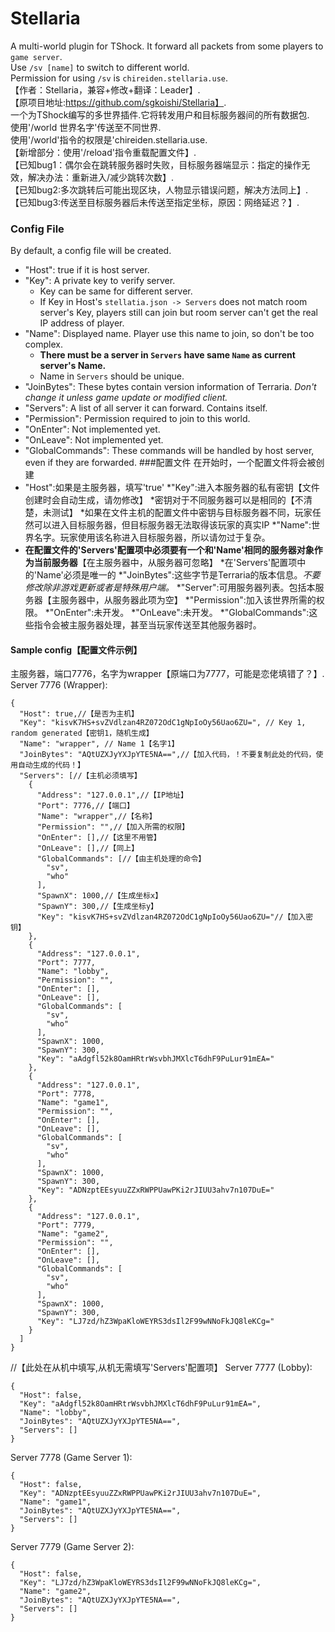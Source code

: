 # Stellaria
A multi-world plugin for TShock. It forward all packets from some players to `game server`.  
Use `/sv [name]` to switch to different world.  
Permission for using `/sv` is `chireiden.stellaria.use`.  
【作者：Stellaria，兼容+修改+翻译：Leader】.  
【原项目地址:https://github.com/sgkoishi/Stellaria】.  
一个为TShock编写的多世界插件.它将转发用户和目标服务器间的所有数据包.  
使用'/world 世界名字'传送至不同世界.  
使用'/world'指令的权限是'chireiden.stellaria.use.  
【新增部分：使用'/reload'指令重载配置文件】.  
【已知bug1：偶尔会在跳转服务器时失败，目标服务器端显示：指定的操作无效，解决办法：重新进入/减少跳转次数】.  
【已知bug2:多次跳转后可能出现区块，人物显示错误问题，解决方法同上】.  
【已知bug3:传送至目标服务器后未传送至指定坐标，原因：网络延迟？】.  

### Config File
By default, a config file will be created.  
* "Host": true if it is host server.  
* "Key": A private key to verify server.
  * Key can be same for different server.
  * If Key in Host's `stellatia.json -> Servers` does not match room server's Key, players still can join but room server can't get the real IP address of player.  
* "Name": Displayed name. Player use this name to join, so don't be too complex.  
  * **There must be a server in `Servers` have same `Name` as current server's Name.**   
  * Name in `Servers` should be unique.  
* "JoinBytes": These bytes contain version information of Terraria. *Don't change it unless game update or modified client.*  
* "Servers": A list of all server it can forward. Contains itself.  
* "Permission": Permission required to join to this world.  
* "OnEnter": Not implemented yet.  
* "OnLeave": Not implemented yet.  
* "GlobalCommands": These commands will be handled by host server, even if they are forwarded.
###配置文件
在开始时，一个配置文件将会被创建  
* "Host":如果是主服务器，填写'true'
*"Key":进入本服务器的私有密钥【文件创建时会自动生成，请勿修改】
 *密钥对于不同服务器可以是相同的【不清楚，未测试】
 *如果在文件主机的配置文件中密钥与目标服务器不同，玩家任然可以进入目标服务器，但目标服务器无法取得该玩家的真实IP
*"Name":世界名字。玩家使用该名称进入目标服务器，所以请勿过于复杂。
 * **在配置文件的'Servers'配置项中必须要有一个和'Name'相同的服务器对象作为当前服务器**【在主服务器中，从服务器可忽略】
 *在'Servers'配置项中的'Name'必须是唯一的
*"JoinBytes":这些字节是Terraria的版本信息。*不要修改除非游戏更新或者是特殊用户端。*
*"Server":可用服务器列表。包括本服务器【主服务器中，从服务器此项为空】
*"Permission":加入该世界所需的权限。
*"OnEnter":未开发。
*"OnLeave":未开发。
*"GlobalCommands":这些指令会被主服务器处理，甚至当玩家传送至其他服务器时。

#### Sample config【配置文件示例】
主服务器，端口7776，名字为wrapper【原端口为7777，可能是恋佬填错了？】.
Server 7776 (Wrapper):

    {
      "Host": true,//【是否为主机】
      "Key": "kisvK7HS+svZVdlzan4RZ072OdC1gNpIoOy56Uao6ZU=", // Key 1, random generated【密钥1，随机生成】
      "Name": "wrapper", // Name 1【名字1】
      "JoinBytes": "AQtUZXJyYXJpYTE5NA==",//【加入代码，！不要复制此处的代码，使用自动生成的代码！】
      "Servers": [//【主机必须填写】
        {
          "Address": "127.0.0.1",//【IP地址】
          "Port": 7776,//【端口】
          "Name": "wrapper",//【名称】
          "Permission": "",//【加入所需的权限】
          "OnEnter": [],//【这里不用管】
          "OnLeave": [],//【同上】
          "GlobalCommands": [//【由主机处理的命令】
            "sv",
            "who"
          ],
          "SpawnX": 1000,//【生成坐标x】
          "SpawnY": 300,//【生成坐标y】
          "Key": "kisvK7HS+svZVdlzan4RZ072OdC1gNpIoOy56Uao6ZU="//【加入密钥】
        },
        {
          "Address": "127.0.0.1",
          "Port": 7777,
          "Name": "lobby",
          "Permission": "",
          "OnEnter": [],
          "OnLeave": [],
          "GlobalCommands": [
            "sv",
            "who"
          ],
          "SpawnX": 1000,
          "SpawnY": 300,
          "Key": "aAdgfl52k8OamHRtrWsvbhJMXlcT6dhF9PuLur91mEA="
        },
        {
          "Address": "127.0.0.1",
          "Port": 7778,
          "Name": "game1",
          "Permission": "",
          "OnEnter": [],
          "OnLeave": [],
          "GlobalCommands": [
            "sv",
            "who"
          ],
          "SpawnX": 1000,
          "SpawnY": 300,
          "Key": "ADNzptEEsyuuZZxRWPPUawPKi2rJIUU3ahv7n107DuE="
        },
        {
          "Address": "127.0.0.1",
          "Port": 7779,
          "Name": "game2",
          "Permission": "",
          "OnEnter": [],
          "OnLeave": [],
          "GlobalCommands": [
            "sv",
            "who"
          ],
          "SpawnX": 1000,
          "SpawnY": 300,
          "Key": "LJ7zd/hZ3WpaKloWEYRS3dsIl2F99wNNoFkJQ8leKCg="
        }
      ]
    }

//【此处在从机中填写,从机无需填写'Servers'配置项】
Server 7777 (Lobby):

    {
      "Host": false,
      "Key": "aAdgfl52k8OamHRtrWsvbhJMXlcT6dhF9PuLur91mEA=",
      "Name": "lobby",
      "JoinBytes": "AQtUZXJyYXJpYTE5NA==",
      "Servers": []
    }

Server 7778 (Game Server 1):

    {
      "Host": false,
      "Key": "ADNzptEEsyuuZZxRWPPUawPKi2rJIUU3ahv7n107DuE=",
      "Name": "game1",
      "JoinBytes": "AQtUZXJyYXJpYTE5NA==",
      "Servers": []
    }

Server 7779 (Game Server 2):

    {
      "Host": false,
      "Key": "LJ7zd/hZ3WpaKloWEYRS3dsIl2F99wNNoFkJQ8leKCg=",
      "Name": "game2",
      "JoinBytes": "AQtUZXJyYXJpYTE5NA==",
      "Servers": []
    }

